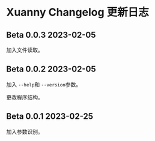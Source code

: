 # Xuanny Changelog 更新日志

## Beta 0.0.3 2023-02-05

加入文件读取。

## Beta 0.0.2 2023-02-05

加入 `--help`和 `--version`参数。

更改程序结构。

## Beta 0.0.1 2023-02-25

加入参数识别。
